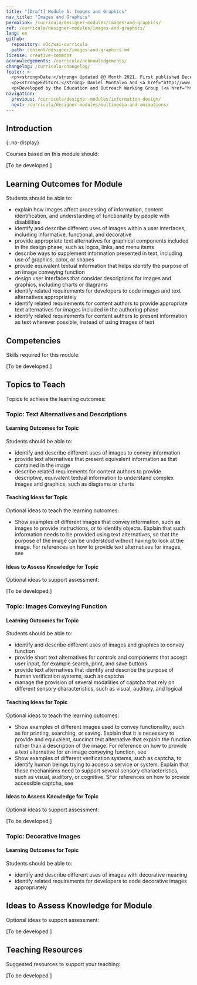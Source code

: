 ```yaml
---
title: "[Draft] Module 5: Images and Graphics"
nav_title: "Images and Graphics"
permalink: /curricula/designer-modules/images-and-graphics/
ref: /curricula/designer-modules/images-and-graphics/
lang: en
github:
  repository: w3c/wai-curricula
  path: content/designer/images-and-graphics.md
license: creative-commons
acknowledgements: /curricula/acknowledgements/
changelog: /curricula/changelog/
footer: >
  <p><strong>Date:</strong> Updated @@ Month 2021. First published December 2019. CHANGELOG</p>
  <p><strong>Editors:</strong> Daniel Montalvo and <a href="http://www.w3.org/People/shadi/">Shadi Abou-Zahra</a>. Contributors: <a href="https://www.w3.org/WAI/EO/EOWG-members">EOWG Participants</a>. ACKNOWLEDGEMENTS lists contributors and credits.</p>
  <p>Developed by the Education and Outreach Working Group (<a href="http://www.w3.org/WAI/EO/">EOWG</a>). Developed with support from the <a href="https://www.w3.org/WAI/about/projects/wai-guide/">WAI-Guide Project</a> funded by the European Commission (EC) under the Horizon 2020 program (Grant Agreement 822245).</p>
navigation:
  previous: /curricula/designer-modules/information-design/
  next: /curricula/designer-modules/multimedia-and-animations/
---
```


## Introduction
{:.no-display}

Courses based on this module should:

[To be developed.]

## Learning Outcomes for Module

Students should be able to:

* explain how images affect processing of information, content identification, and understanding of functionality by people with disabilities
* identify and describe different uses of images within a user interfaces, including informative, functional, and decorative
* provide appropriate text alternatives for graphical components included in the design phase, such as logos, links, and menu items
* describe ways to supplement information presented in text, including use of graphics, color, or shapes
* provide equivalent textual information that helps identify the purpose of an image conveying function
* design user interfaces that consider descriptions for images and graphics, including charts or diagrams
* identify related requirements for developers to code images and text alternatives appropriately
* identify related requirements for content authors to provide appropriate text alternatives for images included in the authoring phase
* identify related requirements for content authors to present information as text wherever possible, instead of using images of text

## Competencies

Skills required for this module:

[To be developed.]

## Topics to Teach

Topics to achieve the learning outcomes:

### Topic: Text Alternatives and Descriptions

#### Learning Outcomes for Topic

Students should be able to:

* identify and describe different uses of images to convey information
* provide text alternatives that present equivalent information as that contained in the image
* describe related requirements for content authors to provide descriptive, equivalent textual information to understand complex images and graphics, such as diagrams or charts

#### Teaching Ideas for Topic

Optional ideas to teach the learning outcomes:

* Show examples of different images that convey information, such as images to provide instructions, or to identify objects. Explain that such information needs to be provided using text alternatives, so that the purpose of the image can be understood without having to look at the image. For references on how to provide text alternatives for images, see

#### Ideas to Assess Knowledge for Topic

Optional ideas to support assessment:

[To be developed.]

### Topic: Images Conveying Function

#### Learning Outcomes for Topic

Students should be able to:

* identify and describe different uses of images and graphics to convey function
* provide short text alternatives for controls and components that accept user input, for example search, print, and save buttons
* provide text alternatives that identify and describe the purpose of human verification systems, such as captcha 
* manage the provision of several modalities of captcha that rely on different sensory characteristics, such as visual, auditory, and logical

#### Teaching Ideas for Topic

Optional ideas to teach the learning outcomes:

* Show examples of different images used to convey functionality, such as for printing, searching, or saving. Explain that it is necessary to provide  and equivalent, succinct text alternative that explain the function rather than a description of the image. For reference on how  to provide a text alternative for an image conveying function, see
* Show examples of different verification systems, such as captcha, to identify human beings trying to access a service or system. Explain that these mechanisms need to support several sensory characteristics, such as visual, auditory, or cognitive. SFor references on how to provide accessible captcha, see

#### Ideas to Assess Knowledge for Topic

Optional ideas to support assessment:

[To be developed.]

### Topic: Decorative Images

#### Learning Outcomes for Topic

Students should be able to:

* identify and describe different uses of images with decorative meaning
* identify related requirements for developers to code decorative images appropriately

## Ideas to Assess Knowledge for Module

Optional ideas to support assessment:

[To be developed.]

## Teaching Resources

Suggested resources to support your teaching:

[To be developed.]
